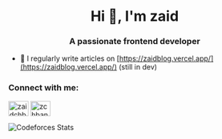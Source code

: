 <h1 align="center">Hi 👋, I'm zaid</h1>
<h3 align="center">A passionate frontend developer</h3>

- 🔭 I regularly write articles on [https://zaidblog.vercel.app/](https://zaidblog.vercel.app/) (still in dev)

<h3 align="left">Connect with me:</h3>
<p align="left">
<a href="https://linkedin.com/in/zaidchbani" target="blank"><img align="center" src="https://raw.githubusercontent.com/rahuldkjain/github-profile-readme-generator/master/src/images/icons/Social/linked-in-alt.svg" alt="zaidchbani" height="30" width="40" /></a>
<a href="https://codeforces.com/profile/zchbani" target="blank"><img align="center" src="https://raw.githubusercontent.com/rahuldkjain/github-profile-readme-generator/master/src/images/icons/Social/codeforces.svg" alt="zchbani" height="30" width="40" /></a>
</p>

<p>
  
  ![Codeforces Stats](https://codeforces-readme-stats.vercel.app/api/card?username=zchbani&theme=discord_old_blurple&disable_animations=false&show_icons=true&force_username=false)
</p>


